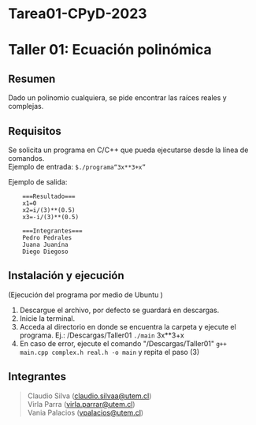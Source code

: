 # Tarea01-CPyD-2023
# Taller 01: Ecuación polinómica
## Resumen
Dado un polinomio cualquiera, se pide encontrar las raíces reales y complejas.

## Requisitos
Se solicita un programa en C/C++ que pueda ejecutarse desde la línea de comandos.
<br />Ejemplo de entrada:
	``` $./programa“3x**3+x” ```

Ejemplo de salida:
```
	===Resultado===
	x1=0
	x2=i/(3)**(0.5)
	x3=-i/(3)**(0.5)

	===Integrantes===
	Pedro Pedrales
	Juana Juanína
	Diego Diegoso
 ```
  ## Instalación y ejecución
  (Ejecución del programa por medio de Ubuntu )
  1. Descargue el archivo, por defecto se guardará en descargas.
  2. Inicie la terminal.
  3. Acceda al directorio en donde se encuentra la carpeta y ejecute el programa. Ej.: /Descargas/Taller01 ```./main``` 3x**3+x
  4. En caso de error, ejecute el comando "/Descargas/Taller01" ```g++ main.cpp complex.h real.h -o main``` y repita el paso (3)
  
  ## Integrantes
  > Claudio Silva (claudio.silvaa@utem.cl)<br />
  > Virla Parra (virla.parrar@utem.cl)<br />
  > Vania Palacios (vpalacios@utem.cl)
  
